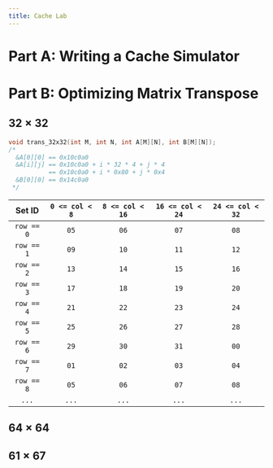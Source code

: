 ```yaml
---
title: Cache Lab
---
```


# Part A: Writing a Cache Simulator

# Part B: Optimizing Matrix Transpose

## $32\times32$

```c
void trans_32x32(int M, int N, int A[M][N], int B[M][N]);
/*
  &A[0][0] == 0x10c0a0
  &A[i][j] == 0x10c0a0 + i * 32 * 4 + j * 4
           == 0x10c0a0 + i * 0x80 + j * 0x4
  &B[0][0] == 0x14c0a0
 */
```

|   Set ID   | `0 <= col < 8` | `8 <= col < 16` | `16 <= col < 24` | `24 <= col < 32` |
| :--------: | :------------: | :-------------: | :--------------: | :--------------: |
| `row == 0` |      `05`      |      `06`       |       `07`       |       `08`       |
| `row == 1` |      `09`      |      `10`       |       `11`       |       `12`       |
| `row == 2` |      `13`      |      `14`       |       `15`       |       `16`       |
| `row == 3` |      `17`      |      `18`       |       `19`       |       `20`       |
| `row == 4` |      `21`      |      `22`       |       `23`       |       `24`       |
| `row == 5` |      `25`      |      `26`       |       `27`       |       `28`       |
| `row == 6` |      `29`      |      `30`       |       `31`       |       `00`       |
| `row == 7` |      `01`      |      `02`       |       `03`       |       `04`       |
| `row == 8` |      `05`      |      `06`       |       `07`       |       `08`       |
|   `...`    |     `...`      |      `...`      |      `...`       |      `...`       |

## $64\times64$

## $61\times67$

